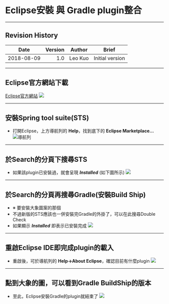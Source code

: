 # Eclipse安裝 與 Gradle plugin整合

---

## Revision History

|Date      |Version|Author  |Brief|
|----------|------:|--------|-----|
|2018-08-09  |1.0    |Leo Kuo|Initial version|

---

## Eclipse官方網站下載
[Eclipse官方網站](https://www.eclipse.org/downloads/)
![](https://i.imgur.com/ChfXBNT.jpg)

----

## 安裝Spring tool suite(STS)
- 打開Eclipse，上方導航列的 **Help**，找到底下的 **Eclipse Marketplace...**
![導航列](https://i.imgur.com/t7uQIjb.jpg)

----

## 於Search的分頁下搜尋STS
- 如果該plugin已安裝過，就會呈現 ***Installed*** (如下圖所示)
![](https://i.imgur.com/e7FgdpP.jpg)

----

## 於Search的分頁再搜尋Gradle(安裝Build Ship)
- ※ 要安裝大象圖案的那個
- 不過新版的STS應該也一併安裝完Gradle的外掛了，可以在此搜尋Double Check
- 如果顯示 ***Installed*** 即表示已安裝完成
![](https://i.imgur.com/zaGCng7.jpg)

----

## 重啟Eclipse IDE即完成plugin的載入
- 重啟後，可於導航列的 **Help->About Eclipse**，確認目前有什麼plugin
![](https://i.imgur.com/s7uAR4J.jpg)

----

## 點到大象的圖，可以看到Gradle BuildShip的版本
- 至此，Eclipse安裝Gradle的plugin就結束了
![](https://i.imgur.com/oJTNmb8.jpg)




